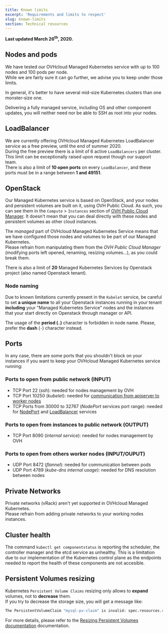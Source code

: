 ```yaml
---
title: Known limits
excerpt: 'Requirements and limits to respect'
slug: known-limits
section: Technical resources
---
```



**Last updated March 26<sup>th</sup>, 2020.**

<style>
 pre {
     font-size: 14px;
 }
 pre.console {
   background-color: #300A24;
   color: #ccc;
   font-family: monospace;
   padding: 5px;
   margin-bottom: 5px;
 }
 pre.console code {
   border: solid 0px transparent;
   font-family: monospace !important;
   font-size: 0.75em;
   color: #ccc;
 }
 .small {
     font-size: 0.75em;
 }
</style>

## Nodes and pods

We have tested our OVHcloud Managed Kubernetes service with up to 100 nodes and 100 pods per node.  
While we are fairly sure it can go further, we advise you to keep under those limits.

In general, it's better to have several mid-size Kubernetes clusters than one monster-size one.

Delivering a fully managed service, including OS and other component updates, you will neither need nor be able to SSH as root into your nodes.

## LoadBalancer

We are currently offering OVHcloud Managed Kubernetes LoadBalancer service as a free preview, until the end of summer 2020.  
During the free preview there is a limit of 6 active `LoadBalancers` per cluster.  
This limit can be exceptionally raised upon request though our support team.  
There is also a limit of __10 open ports__ on every `LoadBalancer`, and these ports must be in a range between __1 and 49151__.

## OpenStack

Our Managed Kubernetes service is based on OpenStack, and your nodes and persistent volumes are built on it, using OVH Public Cloud. As such, you can see them in the `Compute` > `Instances` section of [OVH Public Cloud Manager](https://www.ovh.com/manager/public-cloud/). It doesn't mean that you can deal directly with these nodes and persistent volumes as other cloud instances.  

The *managed* part of OVHcloud Managed Kubernetes Service means that we have configured those nodes and volumes to be part of our Managed Kubernetes.  
Please refrain from manipulating them from the *OVH Public Cloud Manager* (modifying ports left opened, renaming, resizing volumes...), as you could break them.

There is also a limit of __20__ Managed Kubernetes Services by Openstack project (also named Openstack tenant).

### Node naming

Due to known limitations currently present in the `Kubelet` service, be careful to set __a unique name__ to all your Openstack instances running in your tenant __including__ your "Managed Kubernetes Service" nodes and the instances that your start directly on Openstack through manager or API.  

The usage of the __period (`.`)__ character is forbidden in node name. Please, prefer the __dash__ (`-`) character instead.

## Ports

In any case, there are some ports that you shouldn't block on your instances if you want to keep your OVHcloud Managed Kubernetes service running:

### Ports to open from public network (INPUT)

- TCP Port 22 (*ssh*): needed for nodes management by OVH
- TCP Port 10250 (*kubelet*): needed for [communication from apiserver to worker nodes](https://kubernetes.io/docs/concepts/architecture/master-node-communication/#apiserver-to-kubelet)
- TCP Ports from 30000 to 32767 (*NodePort* services port range): needed for [NodePort](https://kubernetes.io/docs/concepts/services-networking/service/#nodeport) and [LoadBalancer](https://kubernetes.io/docs/concepts/services-networking/service/#loadbalancer) services

### Ports to open from instances to public network (OUTPUT)

- TCP Port 8090 (*internal service*): needed for nodes management by OVH

### Ports to open from others worker nodes (INPUT/OUPUT)

- UDP Port 8472 (*flannel*): needed for communication between pods
- UDP Port 4789 (*kube-dns internal usage*): needed for DNS resolution between nodes

## Private Networks

Private networks (vRack) aren't yet supported in OVHcloud Managed Kubernetes.  
Please refrain from adding private networks to your working nodes instances.

## Cluster health

The command `kubectl get componentstatus` is reporting the scheduler, the controller manager and the etcd service as unhealthy. This is a limitation due to our implementation of the Kubernetes control plane as the endpoints needed to report the health of these components are not accesible.

## Persistent Volumes resizing

Kubernetes `Persistent Volume Claims` resizing only allows to __expand__ volumes, not to __decrease__ them.  
If you try to decrease the storage size, you will get a message like:

```bash
The PersistentVolumeClaim "mysql-pv-claim" is invalid: spec.resources.requests.storage: Forbidden: field can not be less than previous value
```

For more details, please refer to the [Resizing Persistent Volumes documentation](../resizing-persistent-volumes/) documentation.
